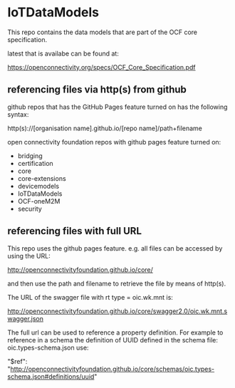 # IoTDataModels

This repo contains the data models that are part of the OCF core specification.

latest that is availabe can be found at:

https://openconnectivity.org/specs/OCF_Core_Specification.pdf


## referencing files via http(s) from github

github repos that has the GitHub Pages feature turned on has the following syntax:

http(s)://[organisation name].github.io/[repo name]/path+filename

open connectivity foundation repos with github pages feature turned on:
- bridging
- certification
- core
- core-extensions
- devicemodels
- IoTDataModels
- OCF-oneM2M
- security


## referencing files with full URL
This repo uses the github pages feature.
e.g. all files can be accessed by using the URL:

http://openconnectivityfoundation.github.io/core/

and then use the path and filename to retrieve the file by means of http(s).

The URL of the swagger file with rt type = oic.wk.mnt is:

http://openconnectivityfoundation.github.io/core/swagger2.0/oic.wk.mnt.swagger.json


The full url can be used to reference a property definition. 
For example to reference in a schema the definition of UUID defined in the schema file: oic.types-schema.json use:

"$ref": "http://openconnectivityfoundation.github.io/core/schemas/oic.types-schema.json#definitions/uuid"
